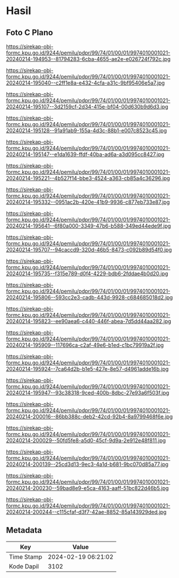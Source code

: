 # Hasil

## Foto C Plano

https://sirekap-obj-formc.kpu.go.id/9244/pemilu/pdpr/99/74/01/00/01/9974010001021-20240214-194953--81794283-6cba-4655-ae2e-e026724f792c.jpg

https://sirekap-obj-formc.kpu.go.id/9244/pemilu/pdpr/99/74/01/00/01/9974010001021-20240214-195040--c2ff1e8a-e432-4cfa-a31c-9bf95406e5a7.jpg

https://sirekap-obj-formc.kpu.go.id/9244/pemilu/pdpr/99/74/01/00/01/9974010001021-20240214-195107--3d2159cf-2d34-415e-bf04-00d630b9d6d3.jpg

https://sirekap-obj-formc.kpu.go.id/9244/pemilu/pdpr/99/74/01/00/01/9974010001021-20240214-195128--91a91ab9-155a-4d3c-88b1-e007c8523c45.jpg

https://sirekap-obj-formc.kpu.go.id/9244/pemilu/pdpr/99/74/01/00/01/9974010001021-20240214-195147--e1da1639-ffdf-40ba-ad6a-a3d095cc8427.jpg

https://sirekap-obj-formc.kpu.go.id/9244/pemilu/pdpr/99/74/01/00/01/9974010001021-20240214-195221--4b527f14-bbe3-4524-a363-cb85a4c36296.jpg

https://sirekap-obj-formc.kpu.go.id/9244/pemilu/pdpr/99/74/01/00/01/9974010001021-20240214-195332--0951ac2b-420e-41b9-9936-c877eb733e87.jpg

https://sirekap-obj-formc.kpu.go.id/9244/pemilu/pdpr/99/74/01/00/01/9974010001021-20240214-195641--6f80a000-3349-47b6-b588-349ed44ede9f.jpg

https://sirekap-obj-formc.kpu.go.id/9244/pemilu/pdpr/99/74/01/00/01/9974010001021-20240214-195707--94caccd9-320d-46b5-8473-c092b89d54f0.jpg

https://sirekap-obj-formc.kpu.go.id/9244/pemilu/pdpr/99/74/01/00/01/9974010001021-20240214-195735--f315e789-d0f4-4229-bdb6-2fddae4b0d20.jpg

https://sirekap-obj-formc.kpu.go.id/9244/pemilu/pdpr/99/74/01/00/01/9974010001021-20240214-195806--593cc2e3-cadb-443d-9928-c684685018d2.jpg

https://sirekap-obj-formc.kpu.go.id/9244/pemilu/pdpr/99/74/01/00/01/9974010001021-20240214-195823--ee90aea6-c440-446f-abea-7d5dd44aa282.jpg

https://sirekap-obj-formc.kpu.go.id/9244/pemilu/pdpr/99/74/01/00/01/9974010001021-20240214-195909--117696ca-c2af-49e6-b1ed-c1bc79919a2f.jpg

https://sirekap-obj-formc.kpu.go.id/9244/pemilu/pdpr/99/74/01/00/01/9974010001021-20240214-195924--7ca64d2b-b1e5-427e-8e57-d4961adde16b.jpg

https://sirekap-obj-formc.kpu.go.id/9244/pemilu/pdpr/99/74/01/00/01/9974010001021-20240214-195947--93c38318-9ced-400b-8dbc-27e93a6f503f.jpg

https://sirekap-obj-formc.kpu.go.id/9244/pemilu/pdpr/99/74/01/00/01/9974010001021-20240214-200016--86bb388c-deb2-42cd-92b4-8a9799468f6e.jpg

https://sirekap-obj-formc.kpu.go.id/9244/pemilu/pdpr/99/74/01/00/01/9974010001021-20240214-200029--50fd5fe8-a5d0-45cf-9d9a-2e912e48f811.jpg

https://sirekap-obj-formc.kpu.go.id/9244/pemilu/pdpr/99/74/01/00/01/9974010001021-20240214-200139--25cd3d13-9ec3-4a1d-b681-9bc070d85a77.jpg

https://sirekap-obj-formc.kpu.go.id/9244/pemilu/pdpr/99/74/01/00/01/9974010001021-20240214-200230--59bad8e9-e5ca-4163-aaff-51bc822d46b5.jpg

https://sirekap-obj-formc.kpu.go.id/9244/pemilu/pdpr/99/74/01/00/01/9974010001021-20240214-200244--c115cfaf-d3f7-42ae-8852-85a143929ded.jpg


## Metadata

| Key        | Value               |
| ---------- | ------------------- |
| Time Stamp | 2024-02-19 06:21:02 |
| Kode Dapil | 3102                |



